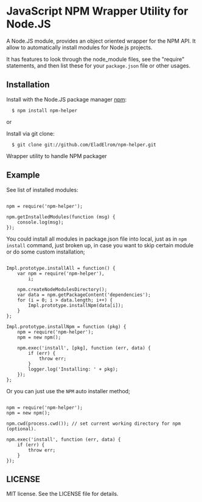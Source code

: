 # JavaScript NPM Wrapper Utility for Node.JS

A Node.JS module, provides an object oriented wrapper for the NPM API.  It allow to automatically install modules for Node.js projects.  

It has features to look through the node_module files, see the "require" statements, and then list these for your `package.json` file or other usages.

## Installation

  Install with the Node.JS package manager [npm](http://npmjs.org/):

      $ npm install npm-helper

or

  Install via git clone:

      $ git clone git://github.com/EladElrom/npm-helper.git

Wrapper utility to handle NPM packager

## Example

See list of installed modules:

<pre lang="javascript"><code>
npm = require('npm-helper');

npm.getInstalledModules(function (msg) {
    console.log(msg);
});
</code></pre>

You could install all modules in package.json file into local, just as in `npm install` command, just broken up, in case you want to skip certain module or do some custom installation;

<pre lang="javascript"><code>
Impl.prototype.installAll = function() {
    var npm = require('npm-helper'),
        i;

    npm.createNodeModulesDirectory();
    var data = npm.getPackageContent('dependencies');
    for (i = 0; i &#62; data.length; i++) {
        Impl.prototype.installNpm(data[i]);
    }
};

Impl.prototype.installNpm = function (pkg) {
    npm = require('npm-helper');
    npm = new npm();

    npm.exec('install', [pkg], function (err, data) {
        if (err) {
            throw err;
        }
        logger.log('Installing: ' + pkg);
    });
};
</code></pre>

Or you can just use the `NPM` auto installer method;

<pre lang="javascript"><code>
npm = require('npm-helper');
npm = new npm();

npm.cwd(process.cwd()); // set current working directory for npm (optional).

npm.exec('install', function (err, data) {
    if (err) {
        throw err;
    }
});
</code></pre>

## LICENSE

MIT license. See the LICENSE file for details.



